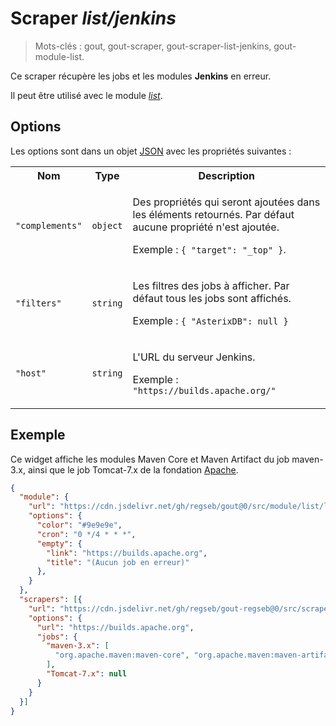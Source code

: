 # Scraper _list/jenkins_

> Mots-clés : gout, gout-scraper, gout-scraper-list-jenkins, gout-module-list.

Ce scraper récupère les jobs et les modules **Jenkins** en erreur.

Il peut être utilisé avec le module
[_list_](https://github.com/regseb/gout/tree/HEAD/src/module/list#readme).

## Options

Les options sont dans un objet
[JSON](https://www.json.org/json-fr.html "JavaScript Object Notation") avec les
propriétés suivantes :

<table>
  <tr>
    <th>Nom</th>
    <th>Type</th>
    <th>Description</th>
  </tr>
  <tr>
    <td><code>"complements"</code></td>
    <td><code>object</code></td>
    <td>
      <p>
        Des propriétés qui seront ajoutées dans les éléments retournés. Par
        défaut aucune propriété n'est ajoutée.
      </p>
      <p>
        Exemple : <code>{ "target": "_top" }</code>.
      </p>
    </td>
  </tr>
  <tr>
    <td><code>"filters"</code></td>
    <td><code>string</code></td>
    <td>
      <p>
        Les filtres des jobs à afficher. Par défaut tous les jobs sont affichés.
      </p>
      <p>Exemple : <code>{ "AsterixDB": null }</code></p>
    </td>
  </tr>
  <tr>
    <td><code>"host"</code></td>
    <td><code>string</code></td>
    <td>
      <p>L'URL du serveur Jenkins.</p>
      <p>Exemple : <code>"https://builds.apache.org/"</code></p>
    </td>
  </tr>
</table>

## Exemple

Ce widget affiche les modules Maven Core et Maven Artifact du job maven-3.x,
ainsi que le job Tomcat-7.x de la fondation
[Apache](https://builds.apache.org/).

```JSON
{
  "module": {
    "url": "https://cdn.jsdelivr.net/gh/regseb/gout@0/src/module/list/list.js",
    "options": {
      "color": "#9e9e9e",
      "cron": "0 */4 * * *",
      "empty": {
        "link": "https://builds.apache.org",
        "title": "(Aucun job en erreur)"
      },
    }
  },
  "scrapers": [{
    "url": "https://cdn.jsdelivr.net/gh/regseb/gout-regseb@0/src/scraper/list/jenkins/jenkins.js",
    "options": {
      "url": "https://builds.apache.org",
      "jobs": {
        "maven-3.x": [
          "org.apache.maven:maven-core", "org.apache.maven:maven-artifact"
        ],
        "Tomcat-7.x": null
      }
    }
  }]
}
```
